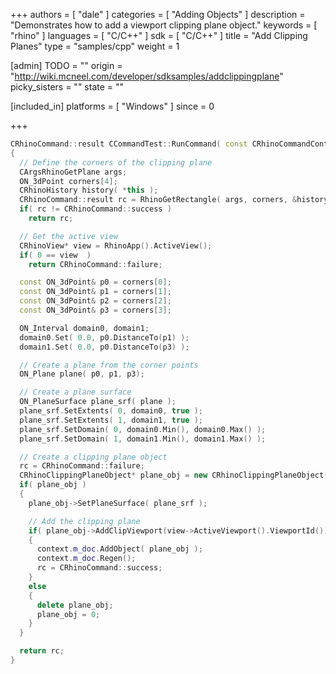 +++
authors = [ "dale" ]
categories = [ "Adding Objects" ]
description = "Demonstrates how to add a viewport clipping plane object."
keywords = [ "rhino" ]
languages = [ "C/C++" ]
sdk = [ "C/C++" ]
title = "Add Clipping Planes"
type = "samples/cpp"
weight = 1

[admin]
TODO = ""
origin = "http://wiki.mcneel.com/developer/sdksamples/addclippingplane"
picky_sisters = ""
state = ""

[included_in]
platforms = [ "Windows" ]
since = 0

+++

```cpp
CRhinoCommand::result CCommandTest::RunCommand( const CRhinoCommandContext& context )
{
  // Define the corners of the clipping plane
  CArgsRhinoGetPlane args;
  ON_3dPoint corners[4];
  CRhinoHistory history( *this );
  CRhinoCommand::result rc = RhinoGetRectangle( args, corners, &history );
  if( rc != CRhinoCommand::success )
    return rc;

  // Get the active view
  CRhinoView* view = RhinoApp().ActiveView();
  if( 0 == view  )
    return CRhinoCommand::failure;

  const ON_3dPoint& p0 = corners[0];
  const ON_3dPoint& p1 = corners[1];
  const ON_3dPoint& p2 = corners[2];
  const ON_3dPoint& p3 = corners[3];

  ON_Interval domain0, domain1;
  domain0.Set( 0.0, p0.DistanceTo(p1) );
  domain1.Set( 0.0, p0.DistanceTo(p3) );

  // Create a plane from the corner points
  ON_Plane plane( p0, p1, p3);

  // Create a plane surface
  ON_PlaneSurface plane_srf( plane );
  plane_srf.SetExtents( 0, domain0, true );
  plane_srf.SetExtents( 1, domain1, true );
  plane_srf.SetDomain( 0, domain0.Min(), domain0.Max() );
  plane_srf.SetDomain( 1, domain1.Min(), domain1.Max() );

  // Create a clipping plane object
  rc = CRhinoCommand::failure;
  CRhinoClippingPlaneObject* plane_obj = new CRhinoClippingPlaneObject();
  if( plane_obj )
  {
    plane_obj->SetPlaneSurface( plane_srf );

    // Add the clipping plane
    if( plane_obj->AddClipViewport(view->ActiveViewport().ViewportId()) )
    {
      context.m_doc.AddObject( plane_obj );
      context.m_doc.Regen();
      rc = CRhinoCommand::success;
    }
    else
    {
      delete plane_obj;
      plane_obj = 0;
    }
  }

  return rc;
}
```
